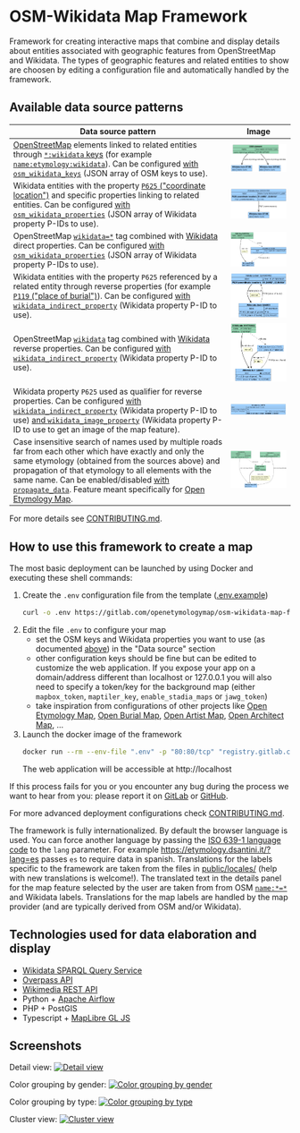 # OSM-Wikidata Map Framework

Framework for creating interactive maps that combine and display details about entities associated with geographic features from OpenStreetMap and Wikidata. The types of geographic features and related entities to show are choosen by editing a configuration file and automatically handled by the framework.

## Available data source patterns

| Data source pattern | Image |
| ------------------- | ----- |
| [OpenStreetMap](https://www.openstreetmap.org/about) elements linked to related entities through [`*:wikidata` keys](https://wiki.openstreetmap.org/wiki/Key:wikidata#Secondary_Wikidata_links) (for example [`name:etymology:wikidata`](https://wiki.openstreetmap.org/wiki/Key:name:etymology:wikidata)). Can be configured [with `osm_wikidata_keys`](.env.example) (JSON array of OSM keys to use). | ![OpenStreetMap name:etymology:wikidata pattern](images/data/osm_name_etymology.png) |
| Wikidata entities with the property [`P625` ("coordinate location")](https://www.wikidata.org/wiki/Property:P625) and specific properties linking to related entities. Can be configured [with `osm_wikidata_properties`](.env.example) (JSON array of Wikidata property P-IDs to use). | ![Wikidata direct relation image](images/data/wd_direct.png) | `wd_direct`    |
| OpenStreetMap [`wikidata=*`](https://wiki.openstreetmap.org/wiki/Key:wikidata) tag combined with [Wikidata](https://www.wikidata.org/wiki/Wikidata:Introduction) direct properties. Can be configured [with `osm_wikidata_properties`](.env.example) (JSON array of Wikidata property P-IDs to use). | ![OpenStreetMap wikidata pattern](images/data/osm_wikidata_direct.png) |
| Wikidata entities with the property `P625` referenced by a related entity through reverse properties (for example [`P119` ("place of burial")](https://www.wikidata.org/wiki/Property:P119)). Can be configured [with `wikidata_indirect_property`](.env.example) (Wikidata property P-ID to use). | ![Wikidata reverse relation image](images/data/wd_reverse.png) |
| OpenStreetMap [`wikidata`](https://wiki.openstreetmap.org/wiki/Key:wikidata) tag combined with [Wikidata](https://www.wikidata.org/wiki/Wikidata:Introduction) reverse properties. Can be configured [with `wikidata_indirect_property`](.env.example) (Wikidata property P-ID to use). | ![OpenStreetMap wikidata pattern](images/data/osm_wikidata_reverse.png)  |
| Wikidata property `P625` used as qualifier for reverse properties. Can be configured [with `wikidata_indirect_property`](.env.example) (Wikidata property P-ID to use) [and `wikidata_image_property`](.env.example) (Wikidata property P-ID to use to get an image of the map feature).| ![Wikidata qualifier relation image](images/data/wd_qualifier.png) |
| Case insensitive search of names used by multiple roads far from each other which have exactly and only the same etymology (obtained from the sources above) and propagation of that etymology to all elements with the same name. Can be enabled/disabled [with `propagate_data`](.env.example). Feature meant specifically for [Open Etymology Map](https://gitlab.com/openetymologymap/open-etymology-map/). | ![Propagation image](images/data/propagation.png) |

For more details see [CONTRIBUTING.md](CONTRIBUTING.md).

## How to use this framework to create a map

The most basic deployment can be launched by using Docker and executing these shell commands:

1. Create the `.env` configuration file from the template ([.env.example](.env.example))
   ```sh
   curl -o .env https://gitlab.com/openetymologymap/osm-wikidata-map-framework/-/raw/main/.env.example
   ```
2. Edit the file `.env` to configure your map
   - set the OSM keys and Wikidata properties you want to use (as documented [above](#available-data-source-patterns)) in the "Data source" section
   - other configuration keys should be fine but can be edited to customize the web application. If you expose your app on a domain/address different than localhost or 127.0.0.1 you will also need to specify a token/key for the background map (either `mapbox_token`, `maptiler_key`, `enable_stadia_maps` or `jawg_token`)
   - take inspiration from configurations of other projects like [Open Etymology Map](https://gitlab.com/openetymologymap/open-etymology-map/-/blob/main/.env.example), [Open Burial Map](https://gitlab.com/openetymologymap/open-burial-map/-/blob/main/.env.example), [Open Artist Map](https://gitlab.com/openetymologymap/open-artist-map/-/blob/main/.env.example), [Open Architect Map](https://gitlab.com/openetymologymap/open-architect-map/-/blob/main/.env.example), ...
3. Launch the docker image of the framework
   ```sh
   docker run --rm --env-file ".env" -p "80:80/tcp" "registry.gitlab.com/openetymologymap/osm-wikidata-map-framework:latest"
   ```
   The web application will be accessible at http://localhost

If this process fails for you or you encounter any bug during the process we want to hear from you: please report it on [GitLab](https://gitlab.com/openetymologymap/osm-wikidata-map-framework/-/issues) or [GitHub](https://github.com/Danysan1/osm-wikidata-map-framework/issues).

For more advanced deployment configurations check [CONTRIBUTING.md](CONTRIBUTING.md#deployment).

The framework is fully internationalized.
By default the browser language is used.
You can force another language by passing the [ISO 639-1 language code](https://www.loc.gov/standards/iso639-2/php/code_list.php) to the `lang` parameter.
For example https://etymology.dsantini.it/?lang=es passes `es` to require data in spanish.
Translations for the labels specific to the framework are taken from the files in [public/locales/](public/locales/) (help with new translations is welcome!).
The translated text in the details panel for the map feature selected by the user are taken from from OSM [`name:*=*`](https://wiki.openstreetmap.org/wiki/Multilingual_names) and Wikidata labels.
Translations for the map labels are handled by the map provider (and are typically derived from OSM and/or Wikidata).

## Technologies used for data elaboration and display

- [Wikidata SPARQL Query Service](https://www.wikidata.org/wiki/Wikidata:SPARQL_query_service)
- [Overpass API](https://wiki.openstreetmap.org/wiki/Overpass_API)
- [Wikimedia REST API](https://en.wikipedia.org/api/rest_v1/)
- Python + [Apache Airflow](https://airflow.apache.org/)
- PHP + PostGIS
- Typescript + [MapLibre GL JS](https://maplibre.org/projects/maplibre-gl-js/)

## Screenshots

Detail view:
[![Detail view](images/blue.jpeg)](https://etymology.dsantini.it/#13.404,52.519,16.0,blue)

Color grouping by gender:
[![Color grouping by gender](images/by_gender.jpeg)](https://etymology.dsantini.it/#13.385,52.517,13.3,gender)

Color grouping by type:
[![Color grouping by type](images/by_type.jpeg)](https://etymology.dsantini.it/#13.385,52.517,13.3,type)

Cluster view:
[![Cluster view](images/clusters.jpeg)](https://etymology.dsantini.it/#6.460,50.839,6.0,blue)
